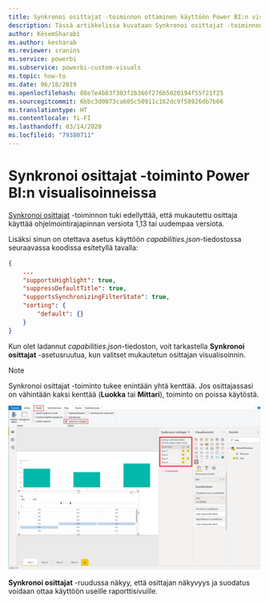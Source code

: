 ```yaml
---
title: Synkronoi osittajat -toiminnon ottaminen käyttöön Power BI:n visualisoinneissa
description: Tässä artikkelissa kuvataan Synkronoi osittajat -toiminnon lisääminen Power BI:n visualisointeihin.
author: KesemSharabi
ms.author: kesharab
ms.reviewer: sranins
ms.service: powerbi
ms.subservice: powerbi-custom-visuals
ms.topic: how-to
ms.date: 06/18/2019
ms.openlocfilehash: 88e7e4b83f303f2b366f276b5020194f55f21f25
ms.sourcegitcommit: 6bbc3d0073ca605c50911c162dc9f58926db7b66
ms.translationtype: HT
ms.contentlocale: fi-FI
ms.lasthandoff: 03/14/2020
ms.locfileid: "79380711"
---
```

# <a name="sync-slicers-in-power-bi-visuals"></a>Synkronoi osittajat -toiminto Power BI:n visualisoinneissa

[Synkronoi osittajat](https://docs.microsoft.com/power-bi/desktop-slicers) -toiminnon tuki edellyttää, että mukautettu osittaja käyttää ohjelmointirajapinnan versiota 1,13 tai uudempaa versiota.

Lisäksi sinun on otettava asetus käyttöön *capabilities.json*-tiedostossa seuraavassa koodissa esitetyllä tavalla:

```json
{
    ...
    "supportsHighlight": true,
    "suppressDefaultTitle": true,
    "supportsSynchronizingFilterState": true,
    "sorting": {
        "default": {}
    }
}
```

Kun olet ladannut *capabilities.json*-tiedoston, voit tarkastella **Synkronoi osittajat** -asetusruutua, kun valitset mukautetun osittajan visualisoinnin.

> [!NOTE]
> Synkronoi osittajat -toiminto tukee enintään yhtä kenttää. Jos osittajassasi on vähintään kaksi kenttää (**Luokka** tai **Mittari**), toiminto on poissa käytöstä.

![Synkronoi osittajat -ruutu](media/enable-sync-slicers/sync-slicers-panel.png)

**Synkronoi osittajat** -ruudussa näkyy, että osittajan näkyvyys ja suodatus voidaan ottaa käyttöön useille raporttisivuille.
